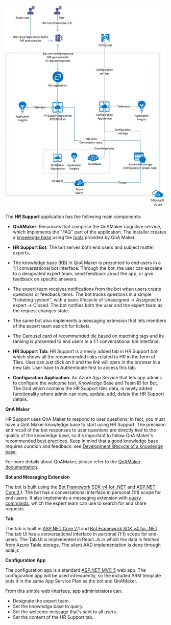 
![Architecture Image](/wiki/images/architecture_overview.png)

The **HR Support** application has the following main components:

-   **QnAMaker**: Resources that comprise the QnAMaker cognitive service, which implements the "FAQ" part of the application. The installer creates a [knowledge base](https://docs.microsoft.com/en-us/azure/cognitive-services/qnamaker/concepts/knowledge-base) using the [tools](https://docs.microsoft.com/en-us/azure/cognitive-services/qnamaker/concepts/development-lifecycle-knowledge-base) provided by QnA Maker.
-   **HR Support Bot**: The bot serves both end users and subject matter experts.

-   The knowledge base (KB) in QnA Maker is presented to end users in a 1:1 conversational bot interface. Through the bot, the user can escalate to a designated expert team, send feedback about the app, or give feedback on specific answers.
-   The expert team receives notifications from the bot when users create questions or feedback items. The bot tracks questions in a simple "ticketing system", with a basic lifecycle of Unassigned -> Assigned to expert -> Closed. The bot notifies both the user and the expert team as the request changes state.
-   The same bot also implements a messaging extension that lets members of the expert team search for tickets.
-   The Carousel card of recommended tile based on matching tags and its ranking is presented to end users in a 1:1 conversational bot interface.

-   **HR Support Tab:** HR Support is a newly added tab in HR Support bot which shows all the recommended links related to HR in the form of Tiles. User can just click on it and the link will open in the browser in a new tab. User have to Authenticate first to access this tab.
-   **Configuration Application**: An Azure App Service that lets app admins to configure the welcome text, Knowledge Base and Team ID for Bot. The Grid which contains the HR Support tiles data, is newly added functionality where admin can view, update, add, delete the HR Support details.

**QnA Maker**

HR Support uses QnA Maker to respond to user questions; in fact, you must have a QnA Maker knowledge base to start using HR Support. The precision and recall of the bot responses to user questions are directly tied to the quality of the knowledge base, so it's important to follow QnA Maker's recommended [best practices](https://docs.microsoft.com/en-us/azure/cognitive-services/qnamaker/concepts/best-practices). Keep in mind that a good knowledge base requires curation and feedback: see [Development lifecycle of a knowledge base](https://docs.microsoft.com/en-us/azure/cognitive-services/qnamaker/concepts/development-lifecycle-knowledge-base).

For more details about QnAMaker, please refer to the [QnAMaker documentation](https://docs.microsoft.com/en-us/azure/cognitive-services/qnamaker/overview/overview).

**Bot and Messaging Extension**

The bot is built using the [Bot Framework SDK v4 for .NET](https://docs.microsoft.com/en-us/azure/bot-service/bot-service-overview-introduction?view=azure-bot-service-4.0) and [ASP.NET Core 2.](https://docs.microsoft.com/en-us/aspnet/core/?view=aspnetcore-2.0)1. The bot has a conversational interface in personal (1:1) scope for end-users. It also implements a messaging extension with [query commands](https://docs.microsoft.com/en-us/microsoftteams/platform/concepts/messaging-extensions/search-extensions), which the expert team can use to search for and share requests.

**Tab**

The tab is built in [ASP.NET Core 2.](https://docs.microsoft.com/en-us/aspnet/core/?view=aspnetcore-2.0)1 and [Bot Framework SDK v4 for .NET](https://docs.microsoft.com/en-us/azure/bot-service/bot-service-overview-introduction?view=azure-bot-service-4.0). The tab UI has a conversational interface in personal (1:1) scope for end-users. The Tab UI is implemented in React Js in which the data is fetched from Azure Table storage. The silent AAD implementation is done through adal.js

**Configuration App**

The configuration app is a standard [ASP.NET MVC 5](https://docs.microsoft.com/en-us/aspnet/mvc/mvc5) web app. The configuration app will be used infrequently, so the included ARM template puts it in the same App Service Plan as the bot and QnAMaker.

From this simple web interface, app administrators can:

-   Designate the expert team.
-   Set the knowledge base to query.
-   Set the welcome message that's sent to all users.
-   Set the content of the HR Support tab.